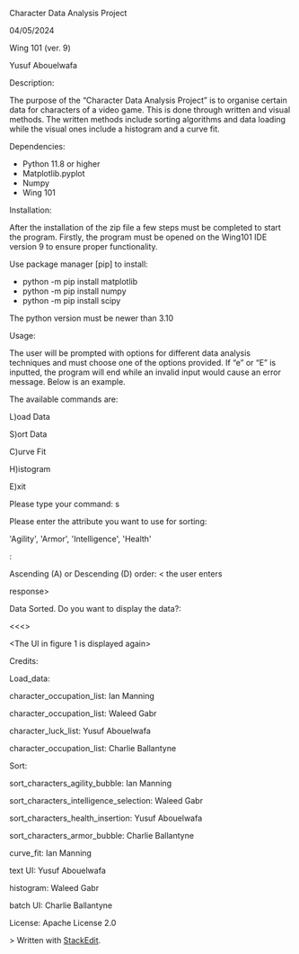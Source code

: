﻿Character Data Analysis Project

04/05/2024

Wing 101 (ver. 9)

Yusuf Abouelwafa

Description:


The purpose of the “Character Data Analysis Project” is to organise certain data for characters of a video game. This is done through written and visual methods. The written methods include sorting algorithms and data loading while the visual ones include a histogram and a curve fit.


Dependencies:


* Python 11.8 or higher
* Matplotlib.pyplot
* Numpy
* Wing 101


Installation:


After the installation of the zip file a few steps must be completed to start the program. Firstly, the program must be opened on the Wing101 IDE version 9 to ensure proper functionality.


Use package manager [pip] to install:

* python -m pip install matplotlib
* python -m pip install numpy
* python -m pip install scipy


The python version must be newer than 3.10


Usage:


The user will be prompted with options for different data analysis techniques and must choose one of the options provided. If “e” or “E” is inputted, the program will end while an invalid input would cause an error message. Below is an example.


The available commands are:

L)oad Data

S)ort Data

C)urve Fit

H)istogram

E)xit

Please type your command: s


Please enter the attribute you want to use for sorting:

'Agility', 'Armor', 'Intelligence', 'Health'

: <the user enters response>

Ascending (A) or Descending (D) order: < the user enters

response>

Data Sorted. Do you want to display the data?:

<user enters Y or N. Assume the user enters Y>

<<<<Data is displayed>>

<The UI in figure 1 is displayed again>


Credits:


Load\_data:

character\_occupation\_list: Ian Manning

character\_occupation\_list: Waleed Gabr

character\_luck\_list: Yusuf Abouelwafa

character\_occupation\_list: Charlie Ballantyne


Sort:

sort\_characters\_agility\_bubble: Ian Manning

sort\_characters\_intelligence\_selection: Waleed Gabr

sort\_characters\_health\_insertion: Yusuf Abouelwafa

sort\_characters\_armor\_bubble: Charlie Ballantyne


curve\_fit: Ian Manning

text UI: Yusuf Abouelwafa

histogram: Waleed Gabr

batch UI: Charlie Ballantyne


License: Apache License 2.0

\> Written with [StackEdit](https://stackedit.io/).
